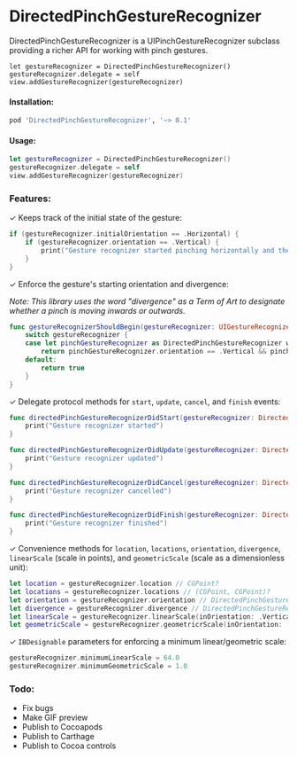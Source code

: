 # DirectedPinchGestureRecognizer

DirectedPinchGestureRecognizer is a UIPinchGestureRecognizer subclass providing a richer API for working with pinch gestures.

```
let gestureRecognizer = DirectedPinchGestureRecognizer()
gestureRecognizer.delegate = self
view.addGestureRecognizer(gestureRecognizer)
```

#### Installation:

```ruby
pod 'DirectedPinchGestureRecognizer', '~> 0.1'
```

#### Usage:

```swift
let gestureRecognizer = DirectedPinchGestureRecognizer()
gestureRecognizer.delegate = self
view.addGestureRecognizer(gestureRecognizer)
```

### Features:

✓ Keeps track of the initial state of the gesture:

```swift
if (gestureRecognizer.initialOrientation == .Horizontal) {
    if (gestureRecognizer.orientation == .Vertical) {
        print("Gesture recognizer started pinching horizontally and then rotated to a vertical orientation")
    }
}
```

✓ Enforce the gesture's starting orientation and divergence:

*Note: This library uses the word "divergence" as a Term of Art to designate whether a pinch is moving inwards or outwards.*

```swift
func gestureRecognizerShouldBegin(gestureRecognizer: UIGestureRecognizer) -> Bool {
    switch gestureRecognizer {
    case let pinchGestureRecognizer as DirectedPinchGestureRecognizer where pinchGestureRecognizer == self.pinchGestureRecognizer
        return pinchGestureRecognizer.orientation == .Vertical && pinchGestureRecognizer.divergence == .Outwards
    default:
        return true
    }
}
```

✓ Delegate protocol methods for `start`, `update`, `cancel`, and `finish` events:

```swift
func directedPinchGestureRecognizerDidStart(gestureRecognizer: DirectedPinchGestureRecognizer) {
    print("Gesture recognizer started")
}

func directedPinchGestureRecognizerDidUpdate(gestureRecognizer: DirectedPinchGestureRecognizer) {
    print("Gesture recognizer updated")
}

func directedPinchGestureRecognizerDidCancel(gestureRecognizer: DirectedPinchGestureRecognizer) {
    print("Gesture recognizer cancelled")
}

func directedPinchGestureRecognizerDidFinish(gestureRecognizer: DirectedPinchGestureRecognizer) {
    print("Gesture recognizer finished")
}
```

✓ Convenience methods for `location`, `locations`, `orientation`, `divergence`, `linearScale` (scale in points), and `geometricScale` (scale as a dimensionless unit):

```swift
let location = gestureRecognizer.location // CGPoint?
let locations = gestureRecognizer.locations // (CGPoint, CGPoint)?
let orientation = gestureRecognizer.orientation // DirectedPinchGestureRecognizer.Orientation?
let divergence = gestureRecognizer.divergence // DirectedPinchGestureRecognizer.Divergence?
let linearScale = gestureRecognizer.linearScale(inOrientation: .Vertical, andDivergence: .Outwards) // CGFloat
let geometricScale = gestureRecognizer.geometricrScale(inOrientation: .Vertical, andDivergence: .Outwards) // CGFloat
```

✓ `IBDesignable` parameters for enforcing a minimum linear/geometric scale:

```swift
gestureRecognizer.minimumLinearScale = 64.0
gestureRecognizer.minimumGeometricScale = 1.0
```

### Todo:

- Fix bugs
- Make GIF preview
- Publish to Cocoapods
- Publish to Carthage
- Publish to Cocoa controls
